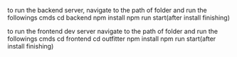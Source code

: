 to run the backend server, navigate to the path of folder and run the followings cmds
cd backend
npm install
npm run start(after install finishing)

to run the frontend dev server navigate to the path of folder and run the followings cmds
cd frontend
cd outfitter
npm install
npm run start(after install finishing)
